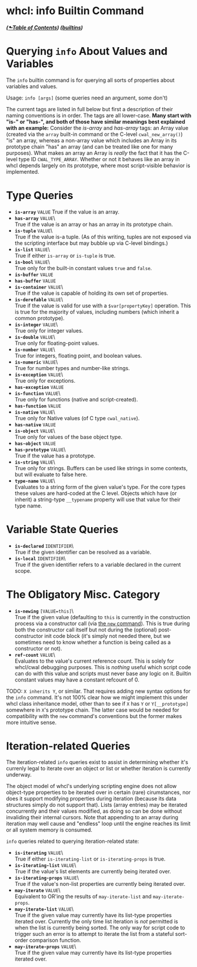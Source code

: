 # whcl: info Builtin Command
##### ([&#x2b11;Table of Contents](./)) ([builtins](builtins.md))
<style>@import url(../../doc/fossil-doc.css)</style>
<script src="../../doc/highlightjs/highlight-cwal.min.js"></script>

# Querying `info` About Values and Variables

The `info` builtin command is for querying all sorts of properties
about variables and values.

Usage: `info [args]` (some queries need an argument, some don't)

The current tags are listed in full below but first a description of
their naming conventions is in order. The tags are all lower-case.
**Many start with "is-" or "has-", and both of those have similar
meanings best explained with an example:** Consider the *is-array* and
*has-array* tags: an Array value (created via the `array` built-in
command or the C-level `cwal_new_array()`) "is" an array, whereas a
non-array value which includes an Array in its prototype chain "has"
an array (and can be treated like one for many purposes). What makes
an array an Array is *really* the fact that it has the C-level type ID
`CWAL_TYPE_ARRAY`. Whether or not it behaves like an array in whcl
depends largely on its prototype, where most script-visible behavior
is implemented.


# Type Queries

- **`is-array`** `VALUE`
  True if the value is an array.
- **`has-array`** `VALUE`\  
  True if the value is an array or has an array in its prototype
  chain.
- **`is-tuple`** `VALUE`\  
  True if the value is-a tuple. (As of this writing, tuples are not
  exposed via the scripting interface but may bubble up via
  C-level bindings.)
- **`is-list`** `VALUE`\  
  True if either `is-array` or `is-tuple` is true.
- **`is-bool`** `VALUE`\  
  True only for the built-in constant values `true` and `false`.
- **`is-buffer`** `VALUE`
- **`has-buffer`** `VALUE`
- **`is-container`** `VALUE`\  
  True if the value is capable of holding its own set of properties.
- **`is-derefable`** `VALUE`\  
  True if the value is valid for use with a `$var[propertyKey]`
  operation. This is true for the majority of values, including
  numbers (which inherit a common prototype).
- **`is-integer`** `VALUE`\  
  True only for integer values.
- **`is-double`** `VALUE`\  
  True only for floating-point values.
- **`is-number`** `VALUE`\  
  True for integers, floating point, and boolean values.
- **`is-numeric`** `VALUE`\  
  True for number types and number-like strings.
- **`is-exception`** `VALUE`\  
  True only for exceptions.
- **`has-exception`** `VALUE`
- **`is-function`** `VALUE`\  
  True only for functions (native and script-created).
- **`has-function`** `VALUE`
- **`is-native`** `VALUE`\  
  True only for Native values (of C type `cwal_native`).
- **`has-native`** `VALUE`
- **`is-object`** `VALUE`\  
  True only for values of the base object type.
- **`has-object`** `VALUE`
- **`has-prototype`** `VALUE`\  
  True if the value has a prototype.
- **`is-string`** `VALUE`\  
  True only for strings. Buffers can be used like strings in some contexts, but
  will evaluate to false here.
- **`type-name`** `VALUE`\  
  Evaluates to a string form of the given value's type. For the core
  types these values are hard-coded at the C level. Objects which have
  (or inherit) a string-type `__typename` property will use that value
  for their type name.

# Variable State Queries

- **`is-declared`** `IDENTIFIER`\  
  True if the given identifier can be resolved as a variable.
- **`is-local`** `IDENTIFIER`\  
  True if the given identifier refers to a variable declared in the
  current scope.

# The Obligatory Misc. Category

- **`is-newing`** `[VALUE=this]`\  
  True if the given value (defaulting to `this` is currently in the
  construction process via a constructor call (via [the `new`
  command](builtin-new.md)). This is true during both the constructor
  call itself but not during the (optional) post-constructor init code
  block (it's simply not needed there, but we sometimes need to
  know whether a function is being called as a constructor or not).
- **`ref-count`** `VALUE`\  
  Evaluates to the value's current reference count. This is solely for
  whcl/cwal debugging purposes. This is _nothing_ useful which script
  code can do with this value and scripts must never base any logic on
  it. Builtin constant values may have a constant refcount of 0.

TODO: `X inherits Y`, or similar. That requires adding new syntax
options for the `info` command. It's not 100% clear how we might
implement this under whcl class inheritance model, other than to see
if `X` has `Y` or `Y[__prototype]` somewhere in `X`'s prototype chain.
The latter case would be needed for compatibility with the `new`
command's conventions but the former makes more intuitive sense.


# Iteration-related Queries

The iteration-related `info` queries exist to assist in determining
whether it's currenly legal to iterate over an object or list
or whether iteration is currently underway.

The object model of whcl's underlying scripting engine does not allow
object-type properties to be iterated over in certain (rare)
cirumstances, nor does it support modifying properties during
iteration (because its data structures simply do not support
that). Lists (array entries) may be iterated concurrently and their
values modified, as doing so can be done without invaliding their
internal cursors. Note that appending to an array during iteration may
well cause and "endless" loop until the engine reaches its limit or
all system memory is consumed.

`info` queries related to querying iteration-related state:

- **`is-iterating`** `VALUE`\  
  True if either `is-iterating-list` or `is-iterating-props` is true.
- **`is-iterating-list`** `VALUE`\  
  True if the value's list elements are currently being iterated
  over.
- **`is-iterating-props`** `VALUE`\  
  True if the value's non-list properties are currently being
  iterated over.
- **`may-iterate`** `VALUE`\  
  Equivalent to OR'ing the results of `may-iterate-list` and
  `may-iterate-props`.
- **`may-iterate-list`** `VALUE`\  
  True if the given value may currently have its list-type properties
  iterated over. Currently the only time list iteration is _not_
  permitted is when the list is currently being sorted. The only
  way for script code to trigger such an error is to attempt to iterate
  the list from a stateful sort-order comparison function.
- **`may-iterate-props`** `VALUE`\  
  True if the given value may currently have its list-type properties
  iterated over.
